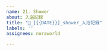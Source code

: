 ```yaml
---
name: 21. Shower
about: 入浴記録
title: "🛁_[{{DATE}}]_shower_入浴記録"
labels: ''
assignees: noraworld

---
```


